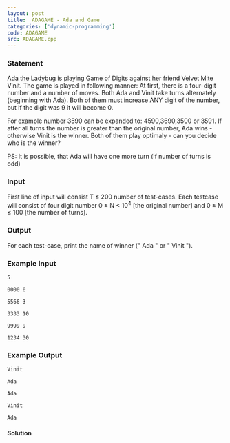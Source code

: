 ```yaml
---
layout: post
title:  ADAGAME - Ada and Game
categories: ['dynamic-programming']
code: ADAGAME
src: ADAGAME.cpp
---
```


### **Statement**

Ada the Ladybug is playing Game of Digits against her friend Velvet Mite
Vinit. The game is played in following manner: At first, there is a four-digit
number and a number of moves. Both Ada and Vinit take turns alternately
(beginning with Ada). Both of them must increase ANY digit of the number, but
if the digit was 9 it will become 0.

For example number 3590 can be expanded to: 4590,3690,3500 or 3591. If after
all turns the number is greater than the original number, Ada wins - otherwise
Vinit is the winner. Both of them play optimaly - can you decide who is the
winner?

PS: It is possible, that Ada will have one more turn (if number of turns is
odd)

### Input

First line of input will consist T ≤ 200 number of test-cases. Each
testcase will consist of four digit number 0 ≤ N < 10<sup>4</sup> [the
original number] and 0 ≤ M ≤ 100 [the number of turns].

### Output

For each test-case, print the name of winner (" Ada " or " Vinit ").

### Example Input

    
    
    5
    0000 0
    5566 3
    3333 10
    9999 9
    1234 30
    

### Example Output

    
    
    Vinit
    Ada
    Ada
    Vinit
    Ada
    



#### **Solution**



